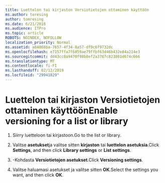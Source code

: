 ```yaml
---
title: Luettelon tai kirjaston Versiotietojen ottaminen käyttöön
ms.author: toresing
author: tomresing
ms.date: 6/21/2018
ms.audience: ITPro
ms.topic: article
ROBOTS: NOINDEX, NOFOLLOW
localization_priority: Normal
ms.assetid: a84868ba-7657-4f34-8a57-df9c6f9732dc
ms.openlocfilehash: e7157ffa7f6859ae79ffbf63d46b432e84a214e3
ms.sourcegitcommit: dd43cc0a9470f98b8ef2a3787c823801d674c666
ms.translationtype: MT
ms.contentlocale: fi-FI
ms.lasthandoff: 02/12/2019
ms.locfileid: "29941829"
---
```

# <a name="enable-versioning-for-a-list-or-library"></a><span data-ttu-id="6af71-102">Luettelon tai kirjaston Versiotietojen ottaminen käyttöön</span><span class="sxs-lookup"><span data-stu-id="6af71-102">Enable versioning for a list or library</span></span>

1. <span data-ttu-id="6af71-103">Siirry luetteloon tai kirjastoon.</span><span class="sxs-lookup"><span data-stu-id="6af71-103">Go to the list or library.</span></span>
    
2. <span data-ttu-id="6af71-104">Valitse **asetukset**ja valitse sitten **kirjaston** tai **luettelon asetuksia**.</span><span class="sxs-lookup"><span data-stu-id="6af71-104">Click **Settings**, and then click **Library settings** or **List settings**.</span></span>
    
3. <span data-ttu-id="6af71-105">-Kohdasta **Versiotietojen asetukset**.</span><span class="sxs-lookup"><span data-stu-id="6af71-105">Click **Versioning settings**.</span></span>
    
4. <span data-ttu-id="6af71-106">Valitse haluamasi asetukset ja valitse sitten **OK**.</span><span class="sxs-lookup"><span data-stu-id="6af71-106">Select the settings you want, and then click **OK**.</span></span>
    

